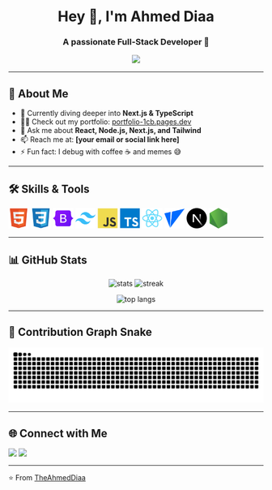<!-- Profile README for TheAhmedDiaa -->

<h1 align="center">Hey 👋, I'm Ahmed Diaa</h1>
<h3 align="center">A passionate Full-Stack Developer 🚀</h3>

<!-- Typing Animation -->
<p align="center">
  <a href="https://github.com/TheAhmedDiaa">
    <img src="https://readme-typing-svg.herokuapp.com?size=24&color=F77272&center=true&vCenter=true&width=600&lines=Full-Stack+Developer;React+%7C+Next.js+%7C+Node.js;Loves+TypeScript+❤️;Always+Learning+New+Things+✨">
  </a>
</p>

---

## 🚀 About Me
- 🌱 Currently diving deeper into **Next.js & TypeScript**  
- 👨‍💻 Check out my portfolio: [portfolio-1cb.pages.dev](https://portfolio-1cb.pages.dev/)  
- 💬 Ask me about **React, Node.js, Next.js, and Tailwind**  
- 📫 Reach me at: **[your email or social link here]**  
- ⚡ Fun fact: I debug with coffee ☕ and memes 😅  

---

## 🛠️ Skills & Tools
<p align="left">
  <img src="https://raw.githubusercontent.com/devicons/devicon/master/icons/html5/html5-original.svg" alt="html5" width="40" height="40"/>
  <img src="https://raw.githubusercontent.com/devicons/devicon/master/icons/css3/css3-original.svg" alt="css3" width="40" height="40"/>
  <img src="https://raw.githubusercontent.com/devicons/devicon/master/icons/bootstrap/bootstrap-original.svg" alt="bootstrap" width="40" height="40"/>
  <img src="https://raw.githubusercontent.com/devicons/devicon/master/icons/tailwindcss/tailwindcss-plain.svg" alt="tailwind" width="40" height="40"/>
  <img src="https://raw.githubusercontent.com/devicons/devicon/master/icons/javascript/javascript-original.svg" alt="javascript" width="40" height="40"/>
  <img src="https://raw.githubusercontent.com/devicons/devicon/master/icons/typescript/typescript-original.svg" alt="typescript" width="40" height="40"/>
  <img src="https://raw.githubusercontent.com/devicons/devicon/master/icons/react/react-original.svg" alt="react" width="40" height="40"/>
  <img src="https://raw.githubusercontent.com/devicons/devicon/master/icons/vite/vite-original.svg" alt="vite" width="40" height="40"/>
  <img src="https://raw.githubusercontent.com/devicons/devicon/master/icons/nextjs/nextjs-original.svg" alt="nextjs" width="40" height="40"/>
  <img src="https://raw.githubusercontent.com/devicons/devicon/master/icons/nodejs/nodejs-original.svg" alt="nodejs" width="40" height="40"/>
</p>

---

## 📊 GitHub Stats
<p align="center">
  <img src="https://github-readme-stats.vercel.app/api?username=TheAhmedDiaa&show_icons=true&theme=radical" alt="stats" height="165"/>
  <img src="https://github-readme-streak-stats.herokuapp.com/?user=TheAhmedDiaa&theme=radical" alt="streak" height="165"/>
</p>

<p align="center">
  <img src="https://github-readme-stats.vercel.app/api/top-langs/?username=TheAhmedDiaa&layout=compact&theme=radical" alt="top langs"/>
</p>

---

## 🐍 Contribution Graph Snake
<p align="center">
  <img src="https://github.com/TheAhmedDiaa/TheAhmedDiaa/blob/output/github-contribution-grid-snake.svg" alt="snake animation"/>
</p>

---

## 🌐 Connect with Me
<p align="left">
  <a href="https://portfolio-1cb.pages.dev/" target="blank"><img src="https://img.shields.io/badge/Portfolio-%2312100E.svg?&style=for-the-badge&logo=react&logoColor=white" /></a>
  <a href="https://github.com/TheAhmedDiaa" target="blank"><img src="https://img.shields.io/badge/GitHub-100000?style=for-the-badge&logo=github&logoColor=white" /></a>
</p>

---

⭐️ From [TheAhmedDiaa](https://github.com/TheAhmedDiaa)
